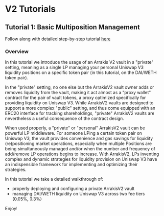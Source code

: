 # V2 Tutorials

## Tutorial 1: Basic Multiposition Management

Follow along with detailed step-by-step tutorial [here](docs.arrakis.fi/tutorials)

### Overview

In this tutorial we introduce the usage of an Arrakis V2 vault in a "private" setting, meaning as a single LP managing your personal Uniswap V3 liquidity positions on a specific token pair (in this tutorial, on the DAI/WETH token pair).

In the "private" setting, no one else but the ArrakisV2 vault owner adds or removes liquidity from the vault, making it act almost as a "proxy wallet" contract for the pair of vault tokens, a proxy optimized specifically for providing liquidity on Uniswap V3. While ArrakisV2 vaults are designed to support a more complex "public" setting, and thus come equipped with an ERC20 interface for tracking shareholdings, "private" ArrakisV2 vaults are nevertheless a useful consequence of the contract design.

When used properly, a "private" or "personal" ArrakisV2 vault can be powerful LP middleware. For someone LPing a certain token pair on Uniswap V3, the vault provides convenience and gas savings for liquidity (re)positioning market operations, especially when multiple Positions are being simultaneously managed and/or when the number and frequency of add/remove LP operations begins to increase. With ArrakisV2, LPs inventing complex and dynamic strategies for liquidity provision on Uniswap V3 have an indispensible framework for implementing and optimizing their strategies.

In this tutorial we take a detailed walkthrough of:
- properly deploying and configuring a private ArrakisV2 vault
- managing DAI/WETH liquidity on Uniswap V3 across two fee tiers (0.05%, 0.3%)

Enjoy!
